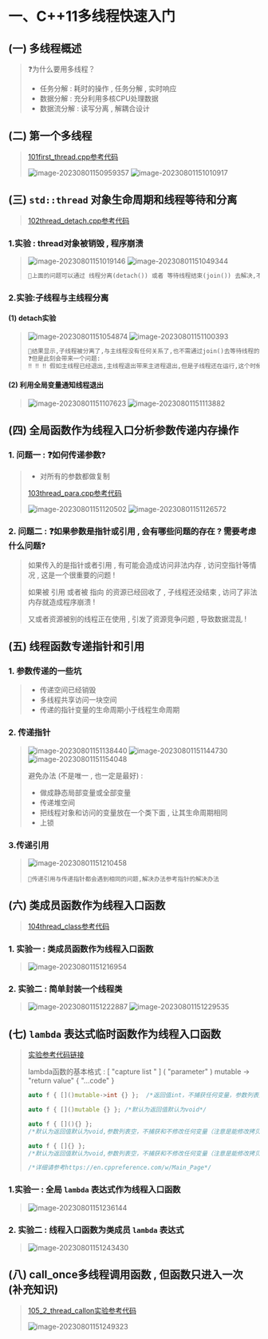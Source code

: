 # 一、C++11多线程快速入门

## (一) 多线程概述

>❓为什么要用多线程？
>
>- 任务分解 : 耗时的操作 , 任务分解 , 实时响应
>- 数据分解 : 充分利用多核CPU处理数据
>- 数据流分解 : 读写分离 , 解耦合设计

## (二) 第一个多线程

>[101first_thread.cpp参考代码](https://github.com/WONGZEONJYU/stu_cpp_thread/blob/main/101first_thread.cpp)
>
> <img src="assets/image-20230801150959357.png" alt="image-20230801150959357" style="zoom:;" />
>
> <img src="./assets/image-20230801151010917.png" alt="image-20230801151010917" />

## (三) `std::thread` 对象生命周期和线程等待和分离

>[102thread_detach.cpp参考代码](https://github.com/WONGZEONJYU/stu_cpp_thread/blob/main/102thread_detach/102thread_detach.cpp)

### 1.实验 : thread对象被销毁 , 程序崩溃

><img src="./assets/image-20230801151019146.png" alt="image-20230801151019146" />
>
><img src="./assets/image-20230801151049344.png" alt="image-20230801151049344" />
>
>```tex
>📖上面的问题可以通过 线程分离(detach()) 或者 等待线程结束(join()) 去解决,不过这两种解决方案都会存在一定的问题!往下走有更好的解决办法
>```
>
>

### 2.实验:子线程与主线程分离

#### (1) detach实验

><img src="https://raw.githubusercontent.com/WONGZEONJYU/Cpp_Thread_Note/main/assets/image-20230801151054874.png" alt="image-20230801151054874" />
>
><img src="https://raw.githubusercontent.com/WONGZEONJYU/Cpp_Thread_Note/main/assets/image-20230801151100393.png" alt="image-20230801151100393" />
>
>```tex
>📖结果显示,子线程被分离了,与主线程没有任何关系了,也不需通过join()去等待线程的结束。
>❓但是此刻会带来一个问题:
>‼️ ‼️ ‼️ 假如主线程已经退出,主线程退出带来主进程退出,但是子线程还在运行,这个时候,静态局部变量、全局变量、堆空间、共享内存等资源都已经被操作系统回收,如果子线程访问了这些资源,就会导致程序的崩溃,这是一个值得注意的问题。
>```

#### (2) 利用全局变量通知线程退出

><img src="https://raw.githubusercontent.com/WONGZEONJYU/Cpp_Thread_Note/main/assets/image-20230801151107623.png" alt="image-20230801151107623" />
>
><img src="https://raw.githubusercontent.com/WONGZEONJYU/Cpp_Thread_Note/main/assets/image-20230801151113882.png" alt="image-20230801151113882" />

## (四) 全局函数作为线程入口分析参数传递内存操作

### 1. 问题一 : ❓如何传递参数?

>- 对所有的参数都做复制
>
>[103thread_para.cpp参考代码](https://github.com/WONGZEONJYU/stu_cpp_thread/blob/main/103thread_para/103thread_para.cpp)
>
><img src="./assets/image-20230801151120502.png" alt="image-20230801151120502" />
>
><img src="./assets/image-20230801151126572.png" alt="image-20230801151126572" />

### 2. 问题二 : ❓如果参数是指针或引用 , 会有哪些问题的存在 ? 需要考虑什么问题?

>如果传入的是指针或者引用 , 有可能会造成访问非法内存 , 访问空指针等情况 , 这是一个很重要的问题 !
>
>如果被 引用 或者被 指向 的资源已经回收了 , 子线程还没结束 , 访问了非法内存就造成程序崩溃 !
>
>又或者资源被别的线程正在使用 , 引发了资源竞争问题 , 导致数据混乱 ! 

## (五) 线程函数专递指针和引用

### 1. 参数传递的一些坑

>- 传递空间已经销毁
>- 多线程共享访问一块空间
>- 传递的指针变量的生命周期小于线程生命周期

### 2. 传递指针

><img src="./assets/image-20230801151138440.png" alt="image-20230801151138440" />
>
><img src="./assets/image-20230801151144730.png" alt="image-20230801151144730" />
>
><img src="./assets/image-20230801151154048.png" alt="image-20230801151154048" />
>
>避免办法 (不是唯一 , 也一定是最好) : 
>
>- 做成静态局部变量或全部变量
>- 传递堆空间
>- 把线程对象和访问的变量放在一个类下面 , 让其生命周期相同
>- 上锁

### 3.传递引用

><img src="./assets/image-20230801151210458.png" alt="image-20230801151210458" />
>
>```
>📖传递引用与传递指针都会遇到相同的问题,解决办法参考指针的解决办法
>```

## (六) 类成员函数作为线程入口函数

>[104thread_class参考代码](https://github.com/WONGZEONJYU/stu_cpp_thread/tree/main/104thread_class)

### 1. 实验一 : 类成员函数作为线程入口函数

><img src="./assets/image-20230801151216954.png" alt="image-20230801151216954" />

### 2. 实验二 : 简单封装一个线程类

><img src="./assets/image-20230801151222887.png" alt="image-20230801151222887" />
>
><img src="./assets/image-20230801151229535.png" alt="image-20230801151229535" />

## (七) `lambda` 表达式临时函数作为线程入口函数

>[实验参考代码链接](https://github.com/WONGZEONJYU/stu_cpp_thread/tree/main/105thread_lambda)
>
>lambda函数的基本格式 : [ "capture list " ] ( "parameter" ) mutable -> "return value" { "...code" }
>
>```c++
>auto f { []()mutable->int {} };  /*返回值int，不捕获任何变量，参数列表为空，可修改和拷贝任何变量*/
>
>auto f { []()mutable {} }; /*默认为返回值默认为void*/
>
>auto f { [](){} };
>/*默认为返回值默认为void,参数列表空，不捕获和不修改任何变量（注意是能修改拷贝，而不是值本身）*/
>
>auto f { []{} };
>/*默认为返回值默认为void,参数列表空，不捕获和不修改任何变量（注意是能修改拷贝，而不是值本身）*/
>
>/*详细请参考https://en.cppreference.com/w/Main_Page*/
>```

### 1.实验一 : 全局 `lambda` 表达式作为线程入口函数

><img src="./assets/image-20230801151236144.png" alt="image-20230801151236144" />

### 2. 实验二 : 线程入口函数为类成员 `lambda` 表达式

><img src="./assets/image-20230801151243430.png" alt="image-20230801151243430" />

## (八) call_once多线程调用函数 , 但函数只进入一次 (补充知识)

>[105_2_thread_callon实验参考代码](https://github.com/WONGZEONJYU/stu_cpp_thread/tree/main/105_2thread_callone)
>
><img src="./assets/image-20230801151249323.png" alt="image-20230801151249323" />

